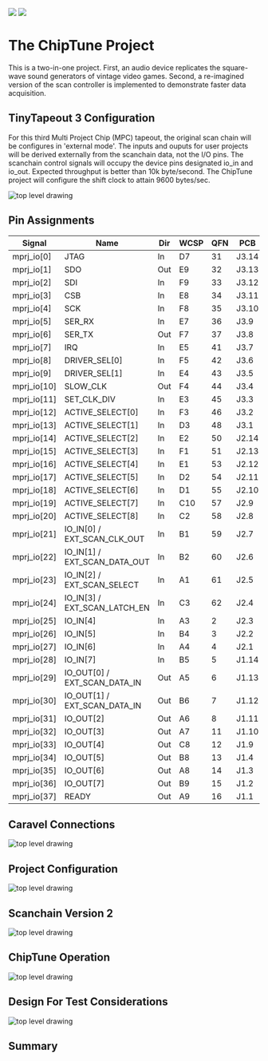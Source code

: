 ![](../../workflows/gds/badge.svg) ![](../../workflows/docs/badge.svg)

# The ChipTune Project

This is a two-in-one project. First, an audio device replicates the square-wave sound generators of vintage video games. Second, a re-imagined version of the scan controller is implemented to demonstrate faster data acquisition.

## TinyTapeout 3 Configuration

For this third Multi Project Chip (MPC) tapeout, the original scan chain will be configures in 'external mode'. The inputs and ouputs for user projects will be derived externally from the scanchain data, not the I/O pins. The scanchain control signals will occupy the device pins designated io_in and io_out. Expected throughput is better than 10k byte/second. The ChipTune project will configure the shift clock to attain 9600 bytes/sec.

![top level drawing](image/tt03_top_level.svg)

## Pin Assignments
| Signal      | Name                          | Dir | WCSP | QFN | PCB   |
| ----------- | ----------------------------- |---- |----- |---- |------ |
| mprj_io[0]  | JTAG                          | In  | D7   | 31  | J3.14 |
| mprj_io[1]  | SDO                           | Out | E9   | 32  | J3.13 |
| mprj_io[2]  | SDI                           | In  | F9   | 33  | J3.12 |
| mprj_io[3]  | CSB                           | In  | E8   | 34  | J3.11 |
| mprj_io[4]  | SCK                           | In  | F8   | 35  | J3.10 |
| mprj_io[5]  | SER_RX                        | In  | E7   | 36  | J3.9  |
| mprj_io[6]  | SER_TX                        | Out | F7   | 37  | J3.8  |
| mprj_io[7]  | IRQ                           | In  | E5   | 41  | J3.7  |
| mprj_io[8]  | DRIVER_SEL[0]                 | In  | F5   | 42  | J3.6  |
| mprj_io[9]  | DRIVER_SEL[1]                 | In  | E4   | 43  | J3.5  |
| mprj_io[10] | SLOW_CLK                      | Out | F4   | 44  | J3.4  |
| mprj_io[11] | SET_CLK_DIV                   | In  | E3   | 45  | J3.3  |
| mprj_io[12] | ACTIVE_SELECT[0]              | In  | F3   | 46  | J3.2  |
| mprj_io[13] | ACTIVE_SELECT[1]              | In  | D3   | 48  | J3.1  |
| mprj_io[14] | ACTIVE_SELECT[2]              | In  | E2   | 50  | J2.14 |
| mprj_io[15] | ACTIVE_SELECT[3]              | In  | F1   | 51  | J2.13 |
| mprj_io[16] | ACTIVE_SELECT[4]              | In  | E1   | 53  | J2.12 |
| mprj_io[17] | ACTIVE_SELECT[5]              | In  | D2   | 54  | J2.11 |
| mprj_io[18] | ACTIVE_SELECT[6]              | In  | D1   | 55  | J2.10 |
| mprj_io[19] | ACTIVE_SELECT[7]              | In  | C10  | 57  | J2.9  |
| mprj_io[20] | ACTIVE_SELECT[8]              | In  | C2   | 58  | J2.8  |
| mprj_io[21] | IO_IN[0] / EXT_SCAN_CLK_OUT   | In  | B1   | 59  | J2.7  |
| mprj_io[22] | IO_IN[1] / EXT_SCAN_DATA_OUT  | In  | B2   | 60  | J2.6  |
| mprj_io[23] | IO_IN[2] / EXT_SCAN_SELECT    | In  | A1   | 61  | J2.5  |
| mprj_io[24] | IO_IN[3] / EXT_SCAN_LATCH_EN  | In  | C3   | 62  | J2.4  |
| mprj_io[25] | IO_IN[4]                      | In  | A3   |  2  | J2.3  |
| mprj_io[26] | IO_IN[5]                      | In  | B4   |  3  | J2.2  |
| mprj_io[27] | IO_IN[6]                      | In  | A4   |  4  | J2.1  |
| mprj_io[28] | IO_IN[7]                      | In  | B5   |  5  | J1.14 |
| mprj_io[29] | IO_OUT[0] / EXT_SCAN_DATA_IN  | Out | A5   |  6  | J1.13 |
| mprj_io[30] | IO_OUT[1] / EXT_SCAN_DATA_IN  | Out | B6   |  7  | J1.12 |
| mprj_io[31] | IO_OUT[2]                     | Out | A6   |  8  | J1.11 |
| mprj_io[32] | IO_OUT[3]                     | Out | A7   | 11  | J1.10 |
| mprj_io[33] | IO_OUT[4]                     | Out | C8   | 12  | J1.9  |
| mprj_io[34] | IO_OUT[5]                     | Out | B8   | 13  | J1.4  |
| mprj_io[35] | IO_OUT[6]                     | Out | A8   | 14  | J1.3  |
| mprj_io[36] | IO_OUT[7]                     | Out | B9   | 15  | J1.2  |
| mprj_io[37] | READY                         | Out | A9   | 16  | J1.1  |

## Caravel Connections

![top level drawing](image/tt03_caravel.svg)

## Project Configuration

![top level drawing](image/tt03_project.svg)

## Scanchain Version 2

![top level drawing](image/tt03_scanchain_v2.svg)

## ChipTune Operation

![top level drawing](image/tt03_chiptune.svg)

## Design For Test Considerations

![top level drawing](image/tt03_test.svg)

## Summary
